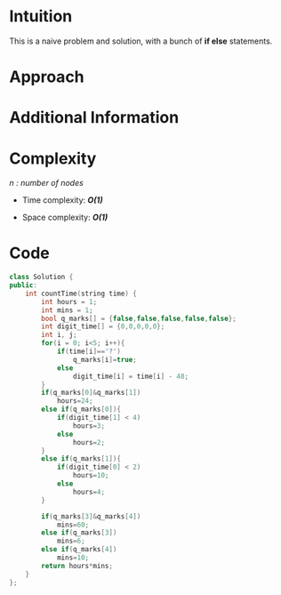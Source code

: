 # Intuition
This is a naive problem and solution, with a bunch of **if else** statements.
# Approach

# Additional Information


# Complexity
*n : number of nodes*
- Time complexity: ***O(1)***
<!-- Add your time complexity here, e.g. $$O(n)$$ -->

- Space complexity: ***O(1)***
<!-- Add your space complexity here, e.g. $$O(n)$$ -->

# Code
```cpp
class Solution {
public:
    int countTime(string time) {
        int hours = 1;
        int mins = 1;
        bool q_marks[] = {false,false,false,false,false};
        int digit_time[] = {0,0,0,0,0};
        int i, j;
        for(i = 0; i<5; i++){
            if(time[i]=='?')
                q_marks[i]=true;
            else
                digit_time[i] = time[i] - 48;
        }
        if(q_marks[0]&q_marks[1])
            hours=24;
        else if(q_marks[0]){
            if(digit_time[1] < 4)
                hours=3;
            else
                hours=2;
        }
        else if(q_marks[1]){
            if(digit_time[0] < 2)
                hours=10;
            else
                hours=4;
        }

        if(q_marks[3]&q_marks[4])
            mins=60;
        else if(q_marks[3])
            mins=6;
        else if(q_marks[4])
            mins=10;
        return hours*mins;
    }
};
```
